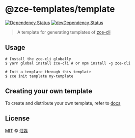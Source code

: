 # @zce-templates/template

[![Dependency Status][dependency-image]][dependency-url]
[![devDependency Status][devdependency-image]][devdependency-url]

> A template for generating templates of [zce-cli](https://github.com/zce/zce-cli)

## Usage

```shell
# Install the zce-cli globally
$ yarn global install zce-cli # or npm install -g zce-cli

# Init a template through this template
$ zce init template my-template
```

## Creating your own template

To create and distribute your own template, refer to [docs](docs/creating.md)

## License

[MIT](LICENSE) &copy; [汪磊](https://zce.me)



[dependency-image]: https://img.shields.io/david/zce-templates/template.svg
[dependency-url]: https://david-dm.org/zce-templates/template
[devdependency-image]: https://img.shields.io/david/dev/zce-templates/template.svg
[devdependency-url]: https://david-dm.org/zce-templates/template?type=dev
